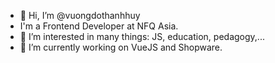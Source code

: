 - 👋 Hi, I’m @vuongdothanhhuy
- I'm a Frontend Developer at NFQ Asia.
- 👀 I’m interested in many things: JS, education, pedagogy,...
- 🌱 I’m currently working on VueJS and Shopware.

<!---
vuongdothanhhuy/vuongdothanhhuy is a ✨ special ✨ repository because its `README.md` (this file) appears on your GitHub profile.
You can click the Preview link to take a look at your changes.
--->
